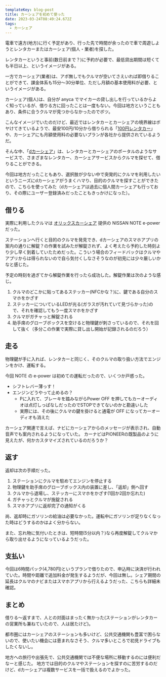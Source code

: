 ```yaml
---
templateKey: blog-post
title: カーシェアを初めて使った
date: 2023-03-24T08:49:24.672Z
tags:
  - カーシェア
---
```

電車で遠方(地方)に行く予定があり、行った先で時間が余ったので車で周遊しようとレンタカーまたはカーシェア(個人・業者)を探した。

レンタカーというと事前(数日前まで？)に予約が必要で、最低貸出期間は短くても半日以上、というイメージがある。

一方でカーシェア(業者)は、アポ無しでもクルマが空いてさえいれば即借りることができて、課金体系も15分〜30分単位、ただし月額の基本使用料が必要、というイメージがある。

カーシェア(個人)は、自分が anyca でマイカーの貸し出しを行っているからよく知っているが、借りる方に回ったことは一度もない。今回は地方ということもあり、条件に合うクルマが見つからなかったのでボツ。

こんなイメージでいたのだけど、最近ではレンタカーとカーシェアの境界線はボヤけてきているようで、最安100円/10分から借りられる「[100円レンタカー](https://100yen-rentacar.jp/)」や、カーシェアにも月額使用料の必要ないプランが各社から提供されているようだ。

そんな中、「[dカーシェア](https://dcarshare.docomo.ne.jp/)」は、レンタカーとカーシェアのポータルのようなサービスで、さまざまなレンタカー、カーシェアサービスからクルマを探せて、借りることができる。

今回は地方だったこともあり、選択肢が少ない中で突発的にクルマを利用したいというニーズにdカーシェアがうまくハマり、目的のクルマを探すことができたので、こちらを使ってみた（dカーシェアは過去に個人間カーシェアも行っており、その際にユーザー登録済みだったこともきっかけになった）。

## 借りる

実際に利用したクルマは [オリックスカーシェア](https://www.orix-carshare.com/) 提供の NISSAN NOTE e-power だった。

ステーションへ行くと目的のクルマを発見でき、dカーシェアのスマホアプリの案内の通りに解錠？の作業を試みたが解錠されず、よく考えたら予約した時刻より少し早く到着していたためだった。こういう場合のフィードバックはクルマやアプリからは得られないので自ら気付くしなさそうなのが初見には少々厳しいかなと感じた。

予定の時刻を過ぎてから解錠作業を行ったら成功した。解錠作業は次のような感じ。

1. クルマのどこかに貼ってあるステッカー(NFCかな？)に、鍵である自分のスマホをかざす
2. ステッカーについているLEDが光る(ガラスが汚れていて見づらかった)ので、それを確認してもう一度スマホをかざす
3. クルマがガチャっと解錠される
4. 助手席のグローブボックスを空けると物理鍵が刺さっているので、それを回して抜く（多分この作業で実際に貸し出し開始が記録されるのだろう）

## 走る

物理鍵が手に入れば、レンタカーと同じく、そのクルマの取り扱い方法でエンジンをかけ、運転する。

今回 NOTE の e-power は初めての運転だったので、いくつか戸惑った。

- シフトレバー薄っす！
- エンジンどうやって止めるの？
  - Pに入れて、ブレーキを踏みながらPower OFF を押してもカーオーディオは点灯しっぱなしだったのでSTOPできてないのかと勘違いした
  - 実際には、その後にクルマの鍵を掛けると通電が OFF になってカーオーディオも消えた

カーシェア関連で言えば、ナビにカーシェアからのメッセージが表示され、自動音声でも案内されるようになっていた。
カーナビはPIONEERの既製品のように見えたが、何かカスタマイズされているのだろうか？

## 返す

返却は次の手順だった。

1. ステーションにクルマを駐めてエンジンを停止する
2. 物理鍵を助手席のグローブボックス内の装置に差し、「返却」側へ回す
3. クルマから退場し、ステッカーにスマホをかざす(1回か2回か忘れた)
4. ガチャっとクルマが施錠される
5. スマホアプリに返却完了の通知がくる

尚、返却時にガソリンの給油は必要なかった。運転中にガソリンが足りなくなった時はどうするのかはよく分からない。

また、忘れ物に気付いたときは、短時間(5分以内？)なら再度解錠してクルマから取り出せるようになっているようだった。

## 支払い

今回は6時間パック(4,780円)というプランで借りたので、申込時に決済が行われていた。時間や距離で追加料金が発生するようだが、今回は無し。シェア期間の延長はクルマのナビまたはスマホアプリから行えるようだった、こちらも詳細未確認。

## まとめ

借りる〜返すまで、人との対面はまったく無かった(ステーションがレンタカーの営業所も兼ねていたので、人は居たけど)。

都市圏にはカーシェアのステーションも多いけど、公共交通機関も豊富で困らないので、使いたい機会には恵まれなさそう、クルマ多いところで初見ドライブもしたくないし。

地方への旅行や出張先で、公共交通機関では不便な場所に移動するのには便利だなーと感じた。
地方では目的のクルマやステーションを探すのに苦労するのだけど、dカーシェアは複数サービスを一括で扱えるのでよかった。  

